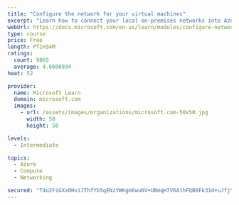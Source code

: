 ```yaml
---
title: "Configure the network for your virtual machines"
excerpt: "Learn how to connect your local on-premises networks into Azure using virtual networks, VPN gateways, and Azure ExpressRoute."
webUrl: https://docs.microsoft.com/en-us/learn/modules/configure-network-for-azure-virtual-machines/
type: course
price: Free
length: PT1H34M
ratings:
  count: 9065
  average: 4.6608934
heat: 52

provider:
  name: Microsoft Learn
  domain: microsoft.com
  images:
    - url: /assets/images/organizations/microsoft.com-50x50.jpg
      width: 50
      height: 50

levels:
  - Intermediate

topics:
  - Azure
  - Compute
  - Networking

secured: "T4u2FiGXx0HviJThfYb5qENzYWKgm6wu6V+UBmqH7V6A1hFQB6Fk31d+uJfjY/9Fr90/kBPKTNhcqJG3RwuX0kbAGhjRpFQ7jnJPdNAGsiPs/yBpnXaTCF24YasdgoNPqgj5UFO3UOnW7vy49laXTOETUok0rl5T+uramm7feg/lnSfjwpMoTXp/6MFPTyArul9HO/zkK5Xc36vTorBa5jwXEpGuZAvTg0HGmR1pfonQOAPbQzNivloFwNj3NEd8w9/1B/A5p0g4YudTeYRln+/iE06XbIk+pVB4nFQlZUr/CADzFbcXJ+YOiGawIw84RH6/OFzq7JXcaz97K4zuTNjpyvVPQ10fWapZyBvAlbFwQkd6/akPpYEagBu4wmtsrzQ5sTtXnpD0xURM3P3bEQRd0Vf1lVEno6VYICQ87jQ=;0iPRO9wd5/7vFSckVjAPlA=="
---
```


